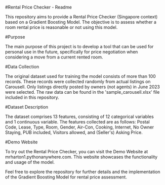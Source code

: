 #Rental Price Checker - Readme

This repository aims to provide a Rental Price Checker (Singapore context) based on a Gradient Boosting Model. 
The objective is to assess whether a room rental price is reasonable or not using this model.

#Purpose

The main purpose of this project is to develop a tool that can be used for personal use in the future, specifically for price negotiation when considering a move from a current rented room.

#Data Collection

The original dataset used for training the model consists of more than 100 records. These records were collected randomly from actual listings on Carousell. Only listings directly posted by owners (not agents) in June 2023 were selected. The raw data can be found in the 'sample_carousell.xlsx' file included in this repository.

#Dataset Description

The dataset comprises 13 features, consisting of 12 categorical variables and 1 continuous variable. The features collected are as follows: Postal Code, Lease, Type, Room, Gender, Air-Con, Cooking, Internet, No Owner Staying, PUB included, Visitors allowed, and (Seller's) Asking Price.

#Demo Website

To try out the Rental Price Checker, you can visit the Demo Website at mrharton1.pythonanywhere.com.
This website showcases the functionality and usage of the model.

Feel free to explore the repository for further details and the implementation of the Gradient Boosting Model for rental price assessment.

